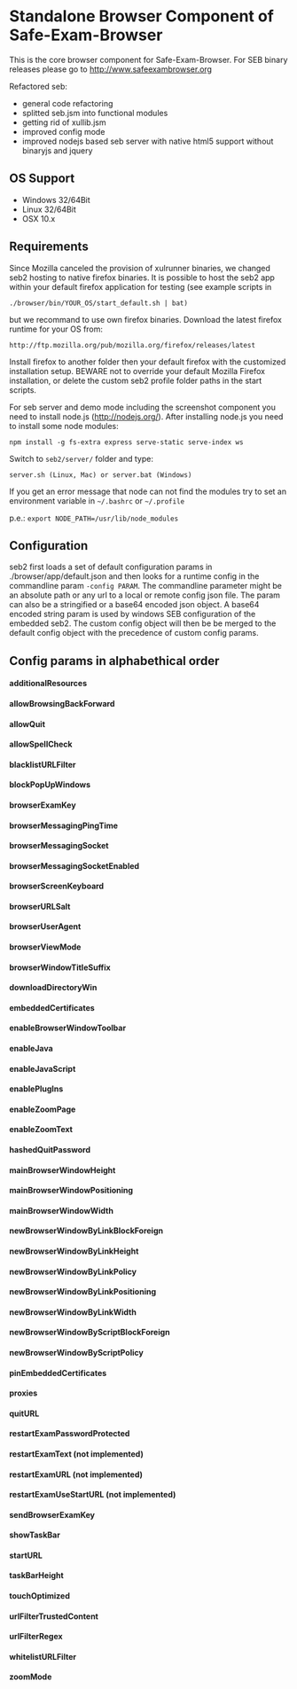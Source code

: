 Standalone Browser Component of Safe-Exam-Browser
=================================================
This is the core browser component for Safe-Exam-Browser.
For SEB binary releases please go to http://www.safeexambrowser.org

Refactored seb:

* general code refactoring
* splitted seb.jsm into functional modules
* getting rid of xullib.jsm
* improved config mode
* improved nodejs based seb server with native html5 support without binaryjs and jquery

## OS Support ##

* Windows 32/64Bit
* Linux   32/64Bit
* OSX 10.x

## Requirements ##

Since Mozilla canceled the provision of xulrunner binaries, we changed seb2 hosting to native firefox binaries.
It is possible to host the seb2 app within your default firefox application for testing 
(see example scripts in
 ```
 ./browser/bin/YOUR_OS/start_default.sh | bat) 
 ```

but we recommand to use own firefox binaries. Download the latest firefox runtime for your OS from:
```
http://ftp.mozilla.org/pub/mozilla.org/firefox/releases/latest
```

Install firefox to another folder then your default firefox with the customized installation setup. 
BEWARE not to override your default Mozilla Firefox installation, 
or delete the custom seb2 profile folder paths in the start scripts.

For seb server and demo mode including the screenshot component you need to install node.js (http://nodejs.org/).
After installing node.js you need to install some node modules:

``` 
npm install -g fs-extra express serve-static serve-index ws
``` 
Switch to ``` seb2/server/ ``` folder and type:

```
server.sh (Linux, Mac) or server.bat (Windows)
```
If you get an error message that node can not find the modules try to set an environment variable in 
``` ~/.bashrc ``` or ``` ~/.profile ```

p.e.: 
``` export NODE_PATH=/usr/lib/node_modules ```

## Configuration ##

seb2 first loads a set of default configuration params in ./browser/app/default.json and then looks for a runtime config 
in the commandline param ``` -config PARAM ```. The commandline parameter might be an absolute path or any url to a local or remote config json file. The param can also be a stringified or a base64 encoded json object. A base64 encoded string param is used by windows SEB configuration of the embedded seb2.
The custom config object will then be be merged to the default config object with the precedence of custom config params.

## Config params in alphabethical order ##

#### additionalResources ####
#### allowBrowsingBackForward ####
#### allowQuit ####
#### allowSpellCheck ####
#### blacklistURLFilter ####
#### blockPopUpWindows ####
#### browserExamKey ####
#### browserMessagingPingTime ####
#### browserMessagingSocket ####
#### browserMessagingSocketEnabled ####
#### browserScreenKeyboard ####
#### browserURLSalt ####
#### browserUserAgent ####
#### browserViewMode ####
#### browserWindowTitleSuffix ####
#### downloadDirectoryWin ####
#### embeddedCertificates ####
#### enableBrowserWindowToolbar ####
#### enableJava ####
#### enableJavaScript ####
#### enablePlugIns ####
#### enableZoomPage ####
#### enableZoomText ####
#### hashedQuitPassword ####
#### mainBrowserWindowHeight ####
#### mainBrowserWindowPositioning ####
#### mainBrowserWindowWidth ####
#### newBrowserWindowByLinkBlockForeign ####
#### newBrowserWindowByLinkHeight ####
#### newBrowserWindowByLinkPolicy ####
#### newBrowserWindowByLinkPositioning ####
#### newBrowserWindowByLinkWidth ####
#### newBrowserWindowByScriptBlockForeign ####
#### newBrowserWindowByScriptPolicy ####
#### pinEmbeddedCertificates ####
#### proxies ####
#### quitURL ####
#### restartExamPasswordProtected ####
#### restartExamText (not implemented) ####
#### restartExamURL (not implemented) ####
#### restartExamUseStartURL (not implemented) ####
#### sendBrowserExamKey ####
#### showTaskBar ####
#### startURL ####
#### taskBarHeight ####
#### touchOptimized ####
#### urlFilterTrustedContent ####
#### urlFilterRegex ####
#### whitelistURLFilter ####
#### zoomMode ####

